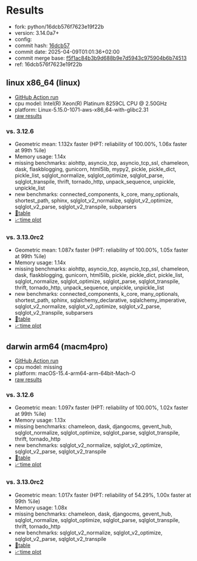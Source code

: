 # Results

- fork: python/16dcb576f7623e19f22b
- version: 3.14.0a7+
- config: 
- commit hash: [16dcb57](https://github.com/python/cpython/commit/16dcb57)
- commit date: 2025-04-09T01:01:36+02:00
- commit merge base: [f5f1ac84b3b9d688b9e7d5943c975904b6b74513](https://github.com/python/cpython/commit/f5f1ac84b3b9d688b9e7d5943c975904b6b74513)
- ref: 16dcb576f7623e19f22b

## linux x86_64 (linux)

- [GitHub Action run](https://github.com/facebookexperimental/free-threading-benchmarking/actions/runs/14346206557)
- cpu model: Intel(R) Xeon(R) Platinum 8259CL CPU @ 2.50GHz
- platform: Linux-5.15.0-1071-aws-x86_64-with-glibc2.31
- [raw results](bm-20250409-linux-x86_64-python-16dcb576f7623e19f22b-3.14.0a7%2B-16dcb57.json)

### vs. 3.12.6

- Geometric mean: 1.132x faster (HPT: reliability of 100.00%, 1.06x faster at 99th %ile)
- Memory usage: 1.14x
- missing benchmarks: aiohttp, asyncio_tcp, asyncio_tcp_ssl, chameleon, dask, flaskblogging, gunicorn, html5lib, mypy2, pickle, pickle_dict, pickle_list, sqlglot_normalize, sqlglot_optimize, sqlglot_parse, sqlglot_transpile, thrift, tornado_http, unpack_sequence, unpickle, unpickle_list
- new benchmarks: connected_components, k_core, many_optionals, shortest_path, sphinx, sqlglot_v2_normalize, sqlglot_v2_optimize, sqlglot_v2_parse, sqlglot_v2_transpile, subparsers
- [📄table](bm-20250409-linux-x86_64-python-16dcb576f7623e19f22b-3.14.0a7%2B-16dcb57-vs-3.12.6.md)
- [📈time plot](bm-20250409-linux-x86_64-python-16dcb576f7623e19f22b-3.14.0a7%2B-16dcb57-vs-3.12.6.svg)

### vs. 3.13.0rc2

- Geometric mean: 1.087x faster (HPT: reliability of 100.00%, 1.05x faster at 99th %ile)
- Memory usage: 1.14x
- missing benchmarks: aiohttp, asyncio_tcp, asyncio_tcp_ssl, chameleon, dask, flaskblogging, gunicorn, html5lib, pickle, pickle_dict, pickle_list, sqlglot_normalize, sqlglot_optimize, sqlglot_parse, sqlglot_transpile, thrift, tornado_http, unpack_sequence, unpickle, unpickle_list
- new benchmarks: connected_components, k_core, many_optionals, shortest_path, sphinx, sqlalchemy_declarative, sqlalchemy_imperative, sqlglot_v2_normalize, sqlglot_v2_optimize, sqlglot_v2_parse, sqlglot_v2_transpile, subparsers
- [📄table](bm-20250409-linux-x86_64-python-16dcb576f7623e19f22b-3.14.0a7%2B-16dcb57-vs-3.13.0rc2.md)
- [📈time plot](bm-20250409-linux-x86_64-python-16dcb576f7623e19f22b-3.14.0a7%2B-16dcb57-vs-3.13.0rc2.svg)

## darwin arm64 (macm4pro)

- [GitHub Action run](https://github.com/facebookexperimental/free-threading-benchmarking/actions/runs/14346206557)
- cpu model: missing
- platform: macOS-15.4-arm64-arm-64bit-Mach-O
- [raw results](bm-20250409-macm4pro-arm64-python-16dcb576f7623e19f22b-3.14.0a7%2B-16dcb57.json)

### vs. 3.12.6

- Geometric mean: 1.097x faster (HPT: reliability of 100.00%, 1.02x faster at 99th %ile)
- Memory usage: 1.13x
- missing benchmarks: chameleon, dask, djangocms, gevent_hub, sqlglot_normalize, sqlglot_optimize, sqlglot_parse, sqlglot_transpile, thrift, tornado_http
- new benchmarks: sqlglot_v2_normalize, sqlglot_v2_optimize, sqlglot_v2_parse, sqlglot_v2_transpile
- [📄table](bm-20250409-macm4pro-arm64-python-16dcb576f7623e19f22b-3.14.0a7%2B-16dcb57-vs-3.12.6.md)
- [📈time plot](bm-20250409-macm4pro-arm64-python-16dcb576f7623e19f22b-3.14.0a7%2B-16dcb57-vs-3.12.6.svg)

### vs. 3.13.0rc2

- Geometric mean: 1.017x faster (HPT: reliability of 54.29%, 1.00x faster at 99th %ile)
- Memory usage: 1.08x
- missing benchmarks: chameleon, dask, djangocms, gevent_hub, sqlglot_normalize, sqlglot_optimize, sqlglot_parse, sqlglot_transpile, thrift, tornado_http
- new benchmarks: sqlglot_v2_normalize, sqlglot_v2_optimize, sqlglot_v2_parse, sqlglot_v2_transpile
- [📄table](bm-20250409-macm4pro-arm64-python-16dcb576f7623e19f22b-3.14.0a7%2B-16dcb57-vs-3.13.0rc2.md)
- [📈time plot](bm-20250409-macm4pro-arm64-python-16dcb576f7623e19f22b-3.14.0a7%2B-16dcb57-vs-3.13.0rc2.svg)

